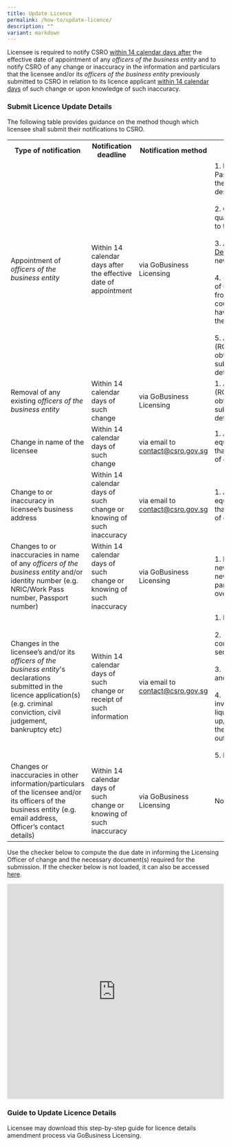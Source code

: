 ```yaml
---
title: Update Licence
permalink: /how-to/update-licence/
description: ""
variant: markdown
---
```

<p>Licensee is required to notify CSRO <u>within 14 calendar days after</u> the
effective date of appointment of any <em>officers of the business entity</em> and
to notify CSRO of any change or inaccuracy in the information and particulars
that the licensee and/or its <em>officers of the business entity</em> previously
submitted to CSRO in relation to its licence applicant <u>within 14 calendar days</u> of
such change or upon knowledge of such inaccuracy.</p>
<h3>Submit Licence Update Details</h3>
<p>The following table provides guidance on the method though which licensee
shall submit their notifications to CSRO.</p>
<table style="minWidth: 100px">
<colgroup>
<col>
<col>
<col>
<col>
</colgroup>
<tbody>
<tr>
<th><strong>Type of notification</strong></th>
<th><strong>Notification deadline</strong></th>
<th><strong>Notification method</strong></th>
<th><strong>Required supporting documents or information</strong></th>
</tr>
<tr>
<td>Appointment of <em>officers of the business entity</em></td>
<td>Within 14 calendar days after the effective date of appointment</td>
<td>via GoBusiness Licensing</td>
<td>
1. Photocopy of both sides of NRIC/Work Pass, or photocopy of Passport
showing the personal particulars and official descriptions (for overseas <em>officers</em>)
<br><br>2. Curriculum vitae (including the <em>officer</em>'s qualification or
experience (if any) relating to the licensable cybersecurity service)
<br><br>3. A duly filled up and endorsed <a href="/files/forms/declaration%20form%20for%20individual.pdf" rel="noopener noreferrer nofollow" target="_blank">Declaration Form for Individual</a> from
the newly appointed <em>officer</em>
<br><br>4. (For overseas <em>officers</em> only) Certificate of Clearance or equivalent
documentation from the relevant authorities in the home country certifying
that the <em>officer</em> does not have any record of criminal conviction
in the home country
<br><br>5. A copy of the Register of Directors (ROD) records from ACRA or equivalent
obtained no earlier than one week before submission, reflecting the appointment
details of the <em>officer</em>
</td>
</tr>
<tr>
<td>Removal of any existing <em>officers of the business entity</em></td>
<td>Within 14 calendar days of such change</td>
<td>via GoBusiness Licensing</td>
<td>
1. A copy of the Register of Directors (ROD) records from ACRA or equivalent
obtained no earlier than one week before submission, reflecting the cessation
details of the <em>officer</em>
</td>
</tr>
<tr>
<td rowspan="1" colspan="1">
Change in name of the licensee
</td>
<td>
Within 14 calendar days of such change
</td>
<td>via email to <a href="mailto:contact@csro.gov.sg" rel="noopener noreferrer nofollow" target="_blank">contact@csro.gov.sg</a>
</td>
<td>
1. A copy of the Licensee’s latest ACRA or equivalent records obtained
no earlier than one week reflecting the effective date of change.
</td>
</tr>
<tr>
<td>
Change to or inaccuracy in licensee’s business address
</td>
<td>
Within 14 calendar days of such change or knowing of such inaccuracy
</td>
<td rowspan="1" colspan="1">
via email to <a href="mailto:contact@csro.gov.sg" rel="noopener noreferrer nofollow" target="_blank">contact@csro.gov.sg</a>
</td>
<td rowspan="1" colspan="1">
1. A copy of the Licensee’s latest ACRA or equivalent records obtained
no earlier than one week reflecting the effective date of change
</td>
</tr>
<tr>
<td>
Changes to or inaccuracies in name of any <em>officers of the business entity</em> and/or
identity number (e.g. NRIC/Work Pass number, Passport number)</td>
<td>Within 14 calendar days of such change or knowing of such inaccuracy</td>
<td><p>via GoBusiness Licensing</p>
</td>
<td>1. Photocopy of both sides of the <em>officer</em>’s new NRIC/Work Pass,
or photocopy of the new Passport showing the personal particulars and official
descriptions (for overseas <em>officers</em>)</td>
</tr>
<tr>
<td>Changes in the licensee’s and/or its <em>officers of the business entity</em>'s
declarations submitted in the licence application(s) (e.g. criminal conviction,
civil judgement, bankruptcy etc)</td>
<td>Within 14 calendar days of such change or receipt of such information</td>
<td>via email to <a href="mailto:contact@csro.gov.sg" rel="noopener noreferrer nofollow" target="_blank">contact@csro.gov.sg</a></td>
<td>
1. Name of the licensee/officer involved
<br><br>2. [For criminal convictions] The offence committed, place and date of
offence, and sentence received
<br><br>3. [For civil judgements] The nature, date, and outcome of the civil proceedings
<br><br>4. [For bankruptcy related changes involving the licensee] The date of
liquidation/winding-up/receivership/composition/arrangement, the total
debt amount, the balance outstanding amount
<br><br>5. Relevant supporting documents (if any)
</td>
</tr>
<tr>
<td>
Changes or inaccuracies in other information/particulars of the licensee
and/or its officers of the business entity (e.g. email address, Officer’s
contact details)
</td>
<td>Within 14 calendar days of such change or knowing of such inaccuracy</td>
<td>via GoBusiness Licensing</td>
<td>No supporting documents required</td>
</tr>
</tbody>
</table>
<p>Use the checker below to compute the due date in informing the Licensing
Officer of change and the necessary document(s) required for the submission.
If the checker below is not loaded, it can also be accessed <a href="https://www.checkfirst.gov.sg/c/a80e0510-4a9f-4701-8e8f-e7f582c8106b" rel="noopener noreferrer nofollow" target="_blank">here</a>.</p>
<div class="iframe-wrapper">
<iframe style="width:100%;height:500px" allowfullscreen="true" frameborder="0" src="https://www.checkfirst.gov.sg/c/a80e0510-4a9f-4701-8e8f-e7f582c8106b"></iframe>
</div>
<h3>Guide to Update Licence Details</h3>
<p>Licensee may download this <a rel="noopener noreferrer nofollow" target="_blank">step-by-step guide</a> for
licence details amendment process via GoBusiness Licensing.</p>